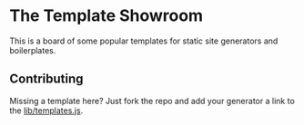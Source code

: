 # The Template Showroom

This is a board of some popular templates for static site generators and
boilerplates.

## Contributing

Missing a template here? Just fork the repo and add your generator a link to the [lib/templates.js](https://github.com/netlify/deploy-board/blob/master/src/lib/templates.js).
